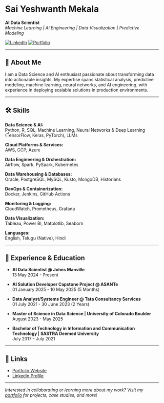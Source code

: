 # Sai Yeshwanth Mekala

**AI Data Scientist**  
_Machine Learning | AI Engineering | Data Visualization | Predictive Modeling_

[![LinkedIn](https://img.shields.io/badge/LinkedIn-Profile-blue?logo=linkedin)](https://www.linkedin.com/in/sai-yeshwanth-mekala/)
[![Portfolio](https://img.shields.io/badge/Portfolio-Website-green)](https://msaiyeshwanth.github.io/portfolio/)

---

## 👋 About Me

I am a Data Science and AI enthusiast passionate about transforming data into actionable insights. My expertise spans statistical analysis, predictive modeling, machine learning, neural networks, and AI engineering, with experience in deploying scalable solutions in production environments.

---

## 🛠️ Skills

**Data Science & AI:**  
Python, R, SQL, Machine Learning, Neural Networks & Deep Learning (TensorFlow, Keras, PyTorch), LLMs

**Cloud Platforms & Services:**  
AWS, GCP, Azure

**Data Engineering & Orchestration:**  
Airflow, Spark, PySpark, Kubernetes

**Data Warehousing & Databases:**  
Oracle, PostgreSQL, MySQL, Kusto, MongoDB, Historians

**DevOps & Containerization:**  
Docker, Jenkins, GitHub Actions

**Monitoring & Logging:**  
CloudWatch, Prometheus, Grafana

**Data Visualization:**  
Tableau, Power BI, Matplotlib, Seaborn

**Languages:**  
English, Telugu (Native), Hindi

---

## 💼 Experience & Education

- **AI Data Scientist @ Johns Manville**  
  13 May 2024 - Present

- **AI Solution Developer Capstone Project @ ASANTe**  
  01 January 2025 - 10 May 2025 (5 Months)

- **Data Analyst/Systems Engineer @ Tata Consultancy Services**  
  01 July 2021 - 30 June 2023 (2 Years)

- **Master of Science in Data Science | University of Colorado Boulder**  
  August 2023 - May 2025

- **Bachelor of Technology in Information and Communication Technology | SASTRA Deemed University**  
  July 2017 - July 2021

---

## 🔗 Links

- [Portfolio Website](https://msaiyeshwanth.github.io/portfolio/)
- [LinkedIn Profile](https://www.linkedin.com/in/sai-yeshwanth-mekala/)

---

_Interested in collaborating or learning more about my work? Visit my [portfolio](https://msaiyeshwanth.github.io/portfolio/) for projects, case studies, and more!_
